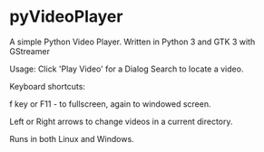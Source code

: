 # pyVideoPlayer
A simple Python Video Player.  Written in Python 3 and GTK 3 with GStreamer


Usage:
    Click 'Play Video' for a Dialog Search to locate a video.


Keyboard shortcuts:

f key or F11 - to fullscreen, again to windowed screen.

Left or Right arrows to change videos in a current directory.

Runs in both Linux and Windows.
